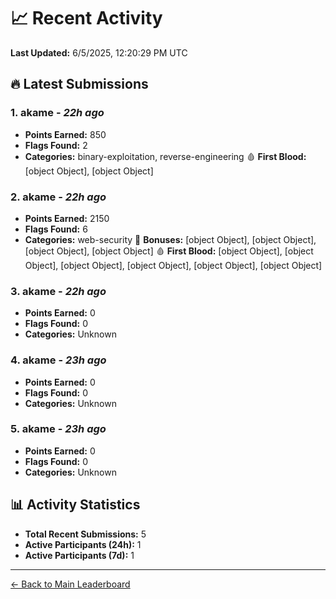 # 📈 Recent Activity

**Last Updated:** 6/5/2025, 12:20:29 PM UTC

## 🔥 Latest Submissions

### 1. akame - *22h ago*
- **Points Earned:** 850
- **Flags Found:** 2
- **Categories:** binary-exploitation, reverse-engineering 🩸 **First Blood:** [object Object], [object Object]

### 2. akame - *22h ago*
- **Points Earned:** 2150
- **Flags Found:** 6
- **Categories:** web-security 🎯 **Bonuses:** [object Object], [object Object], [object Object], [object Object] 🩸 **First Blood:** [object Object], [object Object], [object Object], [object Object], [object Object], [object Object]

### 3. akame - *22h ago*
- **Points Earned:** 0
- **Flags Found:** 0
- **Categories:** Unknown

### 4. akame - *23h ago*
- **Points Earned:** 0
- **Flags Found:** 0
- **Categories:** Unknown

### 5. akame - *23h ago*
- **Points Earned:** 0
- **Flags Found:** 0
- **Categories:** Unknown

## 📊 Activity Statistics

- **Total Recent Submissions:** 5
- **Active Participants (24h):** 1
- **Active Participants (7d):** 1

---
[← Back to Main Leaderboard](README.md)